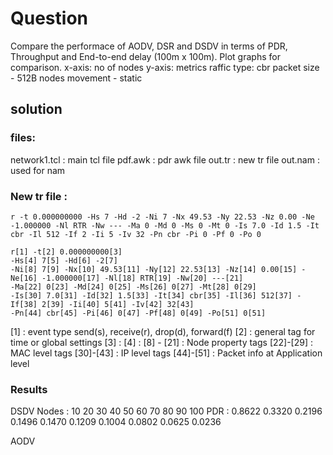 # Question
Compare the performace of AODV, DSR and DSDV in terms of PDR, Throughput and End-to-end delay (100m x 100m).
Plot graphs for comparison.
x-axis: no of nodes
y-axis: metrics
raffic type: cbr
packet size - 512B
nodes movement - static

## solution

### files:
network1.tcl : main tcl file
pdf.awk : pdr awk file
out.tr : new tr file
out.nam : used for  nam

### New tr file :
```
r -t 0.000000000 -Hs 7 -Hd -2 -Ni 7 -Nx 49.53 -Ny 22.53 -Nz 0.00 -Ne -1.000000 -Nl RTR -Nw --- -Ma 0 -Md 0 -Ms 0 -Mt 0 -Is 7.0 -Id 1.5 -It cbr -Il 512 -If 2 -Ii 5 -Iv 32 -Pn cbr -Pi 0 -Pf 0 -Po 0 
```

```
r[1] -t[2] 0.000000000[3] 
-Hs[4] 7[5] -Hd[6] -2[7] 
-Ni[8] 7[9] -Nx[10] 49.53[11] -Ny[12] 22.53[13] -Nz[14] 0.00[15] -Ne[16] -1.000000[17] -Nl[18] RTR[19] -Nw[20] ---[21] 
-Ma[22] 0[23] -Md[24] 0[25] -Ms[26] 0[27] -Mt[28] 0[29] 
-Is[30] 7.0[31] -Id[32] 1.5[33] -It[34] cbr[35] -Il[36] 512[37] -If[38] 2[39] -Ii[40] 5[41] -Iv[42] 32[43] 
-Pn[44] cbr[45] -Pi[46] 0[47] -Pf[48] 0[49] -Po[51] 0[51] 
```
[1] : event type send(s), receive(r), drop(d), forward(f)
[2] : general tag for time or global settings
[3] : 
[4] :
[8] - [21] : Node property tags 
[22]-[29] : MAC level tags
[30]-[43] : IP level tags
[44]-[51] : Packet info at Application level

### Results
DSDV
Nodes 	:		10		20		30		40		50		60		70		80		90		100
PDR 	:		0.8622	0.3320	0.2196	0.1496	0.1470	0.1209	0.1004	0.0802	0.0625	0.0236

AODV
